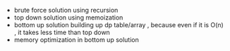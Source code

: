 - brute force solution using recursion
- top down solution using memoization
- bottom up solution building up dp table/array , because even if it is O(n) , it takes less time than top down
- memory optimization in bottom up solution